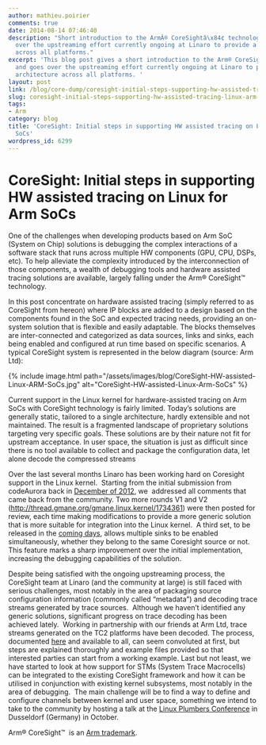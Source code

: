 ```yaml
---
author: mathieu.poirier
comments: true
date: 2014-08-14 07:46:40
description: "Short introduction to the ArmÂ® CoreSightâ\x84¢ technology and goes
  over the upstreaming effort currently ongoing at Linaro to provide a uniform architecture
  across all platforms."
excerpt: 'This blog post gives a short introduction to the Arm® CoreSight™ technology
  and goes over the upstreaming effort currently ongoing at Linaro to provide a uniform
  architecture across all platforms. '
layout: post
link: /blog/core-dump/coresight-initial-steps-supporting-hw-assisted-tracing-linux-arm-socs/
slug: coresight-initial-steps-supporting-hw-assisted-tracing-linux-arm-socs
tags:
- Arm
category: blog
title: 'CoreSight: Initial steps in supporting HW assisted tracing on Linux for Arm
  SoCs'
wordpress_id: 6299
---
```


# CoreSight: Initial steps in supporting HW assisted tracing on Linux for Arm SoCs

One of the challenges when developing products based on Arm SoC (System on Chip) solutions is debugging the complex interactions of a software stack that runs across multiple HW components (GPU, CPU, DSPs, etc). To help alleviate the complexity introduced by the interconnection of those components, a wealth of debugging tools and hardware assisted tracing solutions are available, largely falling under the Arm® CoreSight™ technology.

In this post concentrate on hardware assisted tracing (simply referred to as CoreSight from hereon) where IP blocks are added to a design based on the components found in the SoC and expected tracing needs, providing an on-system solution that is flexible and easily adaptable. The blocks themselves are inter-connected and categorized as data sources, links and sinks, each being enabled and configured at run time based on specific scenarios. A typical CoreSight system is represented in the below diagram (source: Arm Ltd):

{% include image.html path="/assets/images/blog/CoreSight-HW-assisted-Linux-ARM-SoCs.jpg" alt="CoreSight-HW-assisted-Linux-Arm-SoCs" %}

Current support in the Linux kernel for hardware-assisted tracing on Arm SoCs with CoreSight technology is fairly limited. Today’s solutions are generally static, tailored to a single architecture, hardly extensible and not maintained. The result is a fragmented landscape of proprietary solutions targeting very specific goals. These solutions are by their nature not fit for upstream acceptance. In user space, the situation is just as difficult since there is no tool available to collect and package the configuration data, let alone decode the compressed streams

Over the last several months Linaro has been working hard on Coresight support in the Linux kernel.  Starting from the initial submission from codeAurora back in [December of 2012](http://lists.infradead.org/pipermail/linux-arm-kernel/2012-December/138646.html), we  addressed all comments that came back from the community. Two more rounds V1 and V2 (http://thread.gmane.org/gmane.linux.kernel/1734361) were then posted for review, each time making modifications to provide a more generic solution that is more suitable for integration into the Linux kernel.  A third set, to be released in the [coming days](https://git.linaro.org/kernel/coresight.git/refs/), allows multiple sinks to be enabled simultaneously, whether they belong to the same Coresight source or not. This feature marks a sharp improvement over the initial implementation, increasing the debugging capabilities of the solution.

Despite being satisfied with the ongoing upstreaming process, the CoreSight team at Linaro (and the community at large) is still faced with serious challenges, most notably in the area of packaging source configuration information (commonly called “metadata”) and decoding trace streams generated by trace sources.  Although we haven’t identified any generic solutions, significant progress on trace decoding has been achieved lately.  Working in partnership with our friends at Arm Ltd, trace streams generated on the TC2 platforms have been decoded. The process, documented [here](https://wiki-archive.linaro.org/WorklingGroups/Kernel/Coresight/traceDecodingWithDS5) and available to all, can seem convoluted at first, but steps are explained thoroughly and example files provided so that interested parties can start from a working example. Last but not least, we have started to look at how support for STMs (System Trace Macrocells) can be integrated to the existing CoreSight framework and how it can be utilised in conjunction with existing kernel subsystems, most notably in the area of debugging.  The main challenge will be to find a way to define and configure channels between kernel and user space, something we intend to take to the community by hosting a talk at the [Linux Plumbers Conference](https://www.linuxplumbersconf.org/) in Dusseldorf (Germany) in October.

Arm® CoreSight™  is an [Arm trademark](http://www.arm.com/about/trademarks/arm-trademark-list/CoreSight-trademark.php).